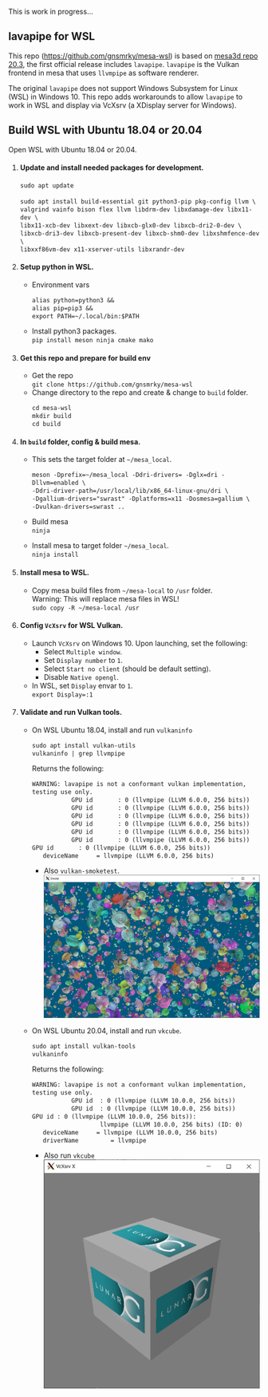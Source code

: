 This is work in progress...

## lavapipe for WSL

This repo (https://github.com/gnsmrky/mesa-wsl) is based on [mesa3d repo 20.3](https://github.com/mesa3d/mesa/tree/20.3), the first official release includes `lavapipe`.  `lavapipe` is the Vulkan frontend in mesa that uses `llvmpipe` as software renderer.

The original `lavapipe` does not support Windows Subsystem for Linux (WSL) in Windows 10.  This repo adds workarounds to allow `lavapipe` to work in WSL and display via VcXsrv (a XDisplay server for Windows).

## Build WSL with Ubuntu 18.04 or 20.04
Open WSL with Ubuntu 18.04 or 20.04.

1. #### Update and install needed packages for development.  
   ```
   sudo apt update
   
   sudo apt install build-essential git python3-pip pkg-config llvm \
   valgrind vainfo bison flex llvm libdrm-dev libxdamage-dev libx11-dev \
   libx11-xcb-dev libxext-dev libxcb-glx0-dev libxcb-dri2-0-dev \
   libxcb-dri3-dev libxcb-present-dev libxcb-shm0-dev libxshmfence-dev \
   libxxf86vm-dev x11-xserver-utils libxrandr-dev
   ```
   
1. #### Setup python in WSL.
   - Environment vars   
     ```
     alias python=python3 &&
     alias pip=pip3 &&
     export PATH=~/.local/bin:$PATH
     ```

   - Install python3 packages.  
     `pip install meson ninja cmake mako`

1. #### Get this repo and prepare for build env
   - Get the repo  
     `git clone https://github.com/gnsmrky/mesa-wsl`
   - Change directory to the repo and create & change to `build` folder.
      ```
      cd mesa-wsl
      mkdir build
      cd build
      ```

1. #### In `build` folder, config & build mesa.
   - This sets the target folder at `~/mesa_local`.
     ```
     meson -Dprefix=~/mesa_local -Ddri-drivers= -Dglx=dri -Dllvm=enabled \
     -Ddri-driver-path=/usr/local/lib/x86_64-linux-gnu/dri \
     -Dgallium-drivers="swrast" -Dplatforms=x11 -Dosmesa=gallium \
     -Dvulkan-drivers=swrast ..
     ```
   - Build mesa  
     `ninja`

   - Install mesa to target folder `~/mesa_local`.  
     `ninja install`

1. #### Install mesa to WSL.
   - Copy mesa build files from `~/mesa-local` to `/usr` folder.  
     Warning: This will replace mesa files in WSL!  
     `sudo copy -R ~/mesa-local /usr`

1. #### Config `VcXsrv` for WSL Vulkan.
   - Launch `VcXsrv` on Windows 10. Upon launching, set the following:  
     - Select `Multiple window`.
     - Set `Display number` to `1`.
     - Select `Start no client` (should be default setting).
     - Disable `Native opengl`.
   - In WSL, set `Display` envar to `1`.  
     `export Display=:1`

1. #### Validate and run Vulkan tools.
   - On WSL Ubuntu 18.04, install and run `vulkaninfo`   
     ```
     sudo apt install vulkan-utils
     vulkaninfo | grep llvmpipe
     ```

     Returns the following:
     ```
     WARNING: lavapipe is not a conformant vulkan implementation, testing use only.
                GPU id       : 0 (llvmpipe (LLVM 6.0.0, 256 bits))
                GPU id       : 0 (llvmpipe (LLVM 6.0.0, 256 bits))
                GPU id       : 0 (llvmpipe (LLVM 6.0.0, 256 bits))
                GPU id       : 0 (llvmpipe (LLVM 6.0.0, 256 bits))
                GPU id       : 0 (llvmpipe (LLVM 6.0.0, 256 bits))
                GPU id       : 0 (llvmpipe (LLVM 6.0.0, 256 bits))
     GPU id       : 0 (llvmpipe (LLVM 6.0.0, 256 bits))
        deviceName     = llvmpipe (LLVM 6.0.0, 256 bits)
     ```
     - Also `vulkan-smoketest`.  
     ![alt text](./vulkan-wsl/vulkan-smoketest_ubuntu1804.png)

   - On WSL Ubuntu 20.04, install and run `vkcube`.  
     ```
     sudo apt install vulkan-tools
     vulkaninfo
     ```

     Returns the following:
     ```
     WARNING: lavapipe is not a conformant vulkan implementation, testing use only.
                GPU id  : 0 (llvmpipe (LLVM 10.0.0, 256 bits))
                GPU id  : 0 (llvmpipe (LLVM 10.0.0, 256 bits))
     GPU id : 0 (llvmpipe (LLVM 10.0.0, 256 bits)):
                        llvmpipe (LLVM 10.0.0, 256 bits) (ID: 0)
        deviceName     = llvmpipe (LLVM 10.0.0, 256 bits)
        driverName         = llvmpipe
     ```

     - Also run `vkcube`
     ![alt text](./vulkan-wsl/vkcube_ubuntu2004.png)
